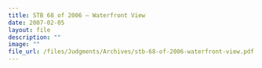 ```yaml
---
title: STB 68 of 2006 – Waterfront View
date: 2007-02-05
layout: file
description: ""
image: ""
file_url: /files/Judgments/Archives/stb-68-of-2006-waterfront-view.pdf
---
```


